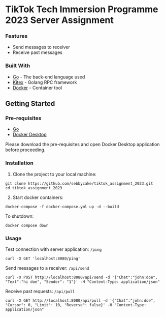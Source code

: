 # TikTok Tech Immersion Programme 2023 Server Assignment

### Features

- Send messages to receiver
- Receive past messages

### Built With

* [Go](https://go.dev/) - The back-end language used
* [Kitex](https://github.com/cloudwego/kitex) - Golang RPC framework
* [Docker](https://www.docker.com/) - Container tool

## Getting Started

### Pre-requisites

* [Go](https://go.dev/)
* [Docker Desktop](https://www.docker.com/products/docker-desktop/)

Please download the pre-requisites and open Docker Desktop application before proceeding.

### Installation

1. Clone the project to your local machine:

```
git clone https://github.com/sebbycake/tiktok_assignment_2023.git
cd tiktok_assignment_2023
```

2. Start docker containers:
```
docker-compose -f docker-compose.yml up -d --build
```

To shutdown:
```
docker compose down
```

### Usage

Test connection with server application: `/ping`
```
curl -X GET 'localhost:8080/ping'
```

Send messages to a receiver: `/api/send`
```
curl -X POST http://localhost:8080/api/send -d '{"Chat":"john:doe", "Text":"hi doe", "Sender": "1"}' -H "Content-Type: application/json"
```

Receive past requests: `/api/pull`
```
curl -X GET http://localhost:8080/api/pull -d '{"Chat":"john:doe", "Cursor": 0, "Limit": 10, "Reverse": false}' -H "Content-Type: application/json"
```